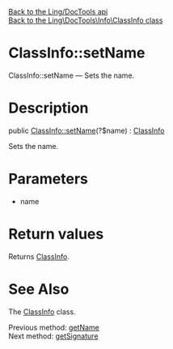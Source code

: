 [Back to the Ling/DocTools api](https://github.com/lingtalfi/DocTools/blob/master/doc/api/Ling/DocTools.md)<br>
[Back to the Ling\DocTools\Info\ClassInfo class](https://github.com/lingtalfi/DocTools/blob/master/doc/api/Ling/DocTools/Info/ClassInfo.md)


ClassInfo::setName
================



ClassInfo::setName — Sets the name.




Description
================


public [ClassInfo::setName](https://github.com/lingtalfi/DocTools/blob/master/doc/api/Ling/DocTools/Info/ClassInfo/setName.md)(?$name) : [ClassInfo](https://github.com/lingtalfi/DocTools/blob/master/doc/api/Ling/DocTools/Info/ClassInfo.md)




Sets the name.




Parameters
================


- name

    


Return values
================

Returns [ClassInfo](https://github.com/lingtalfi/DocTools/blob/master/doc/api/Ling/DocTools/Info/ClassInfo.md).








See Also
================

The [ClassInfo](https://github.com/lingtalfi/DocTools/blob/master/doc/api/Ling/DocTools/Info/ClassInfo.md) class.

Previous method: [getName](https://github.com/lingtalfi/DocTools/blob/master/doc/api/Ling/DocTools/Info/ClassInfo/getName.md)<br>Next method: [getSignature](https://github.com/lingtalfi/DocTools/blob/master/doc/api/Ling/DocTools/Info/ClassInfo/getSignature.md)<br>

